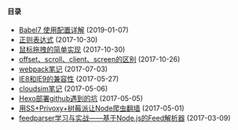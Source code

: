#### 目录

* [Babel7 使用配置详解](https://github.com/lilins/Blog/issues/1) (2019-01-07)
* [正则表达式]() (2017-10-30)
* [鼠标拖拽的简单实现]() (2017-10-30)
* [offset、scroll、client、screen的区别]() (2017-10-26)
* [webpack笔记]() (2017-07-03)
* [IE8和IE9的兼容性]() (2017-05-27)
* [cloudsim笔记]() (2017-05-06)
* [Hexo部署github遇到的坑]() (2017-05-05)
* [用SS+Privoxy+树莓派让Node爬虫翻墙]() (2017-05-01)
* [feedparser学习与实战——基于Node.js的Feed解析器]() (2017-03-09)
